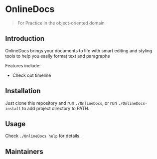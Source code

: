 # OnlineDocs
> For Practice in the object-oriented domain

## Introduction

OnlineDocs brings your documents to life with smart editing and styling tools to help you easily format text and paragraphs

Features include:
 * Check out timeline


## Installation

Just clone this repository and run `./OnlineDocs`, or run `./OnlineDocs-install` to add project directory to PATH.

## Usage

Check `./OnlineDocs help` for details.


## Maintainers
